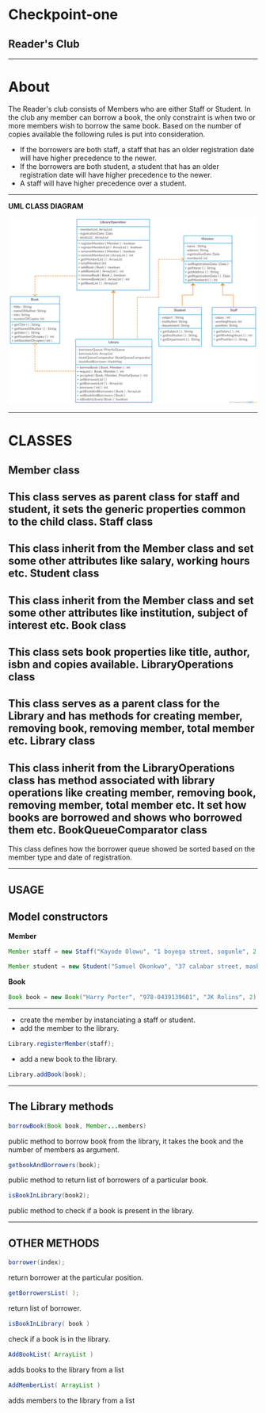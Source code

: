 **Checkpoint-one**
==============

Reader's Club
-------------


----------
**About**
========
The Reader's club consists of Members who are either Staff or Student. In the club any member can borrow a book, the only constraint is when two or more members wish to borrow the same book.
Based on the number of copies available the following rules is put into consideration.

 - If the borrowers are both staff, a staff that has an older registration date will have higher precedence to the newer.
 - If the borrowers are both student, a student that has an older registration date will have higher precedence to the newer.
 - A staff will have higher precedence over a student.


----------
**UML CLASS DIAGRAM**

![Uml class Diagram](https://github.com/andela-gkuti/Checkpoint-one/blob/master/uml.png?raw=true)


----------


**CLASSES**
=====

Member class
------------
This class serves as parent class for staff and student,  it sets the generic properties common to the child class.
Staff class
------------
This class inherit from the Member class and set some other attributes like salary, working hours etc.
Student class
------------
This class inherit from the Member class and set some other attributes like institution, subject of interest etc.
Book class
------------
This class sets book properties like title, author, isbn and copies available.
LibraryOperations class
------------
This class serves as a parent class for the Library and has methods for creating member, removing book, removing member, total member etc.
Library class
------------
This class inherit from the LibraryOperations class has method associated with library operations like creating member, removing book, removing member, total member etc. It set how books are borrowed and shows who borrowed them etc.
BookQueueComparator class
------------
This class defines how the borrower queue showed be sorted based on the member type and date of registration.


----------


**USAGE**
-----

Model constructors
------------------


**Member**

```java
Member staff = new Staff("Kayode Olowu", "1 boyega street, sogunle", 2, 45000, 9, "Accounting");
```
```java
Member student = new Student("Samuel Okonkwo", "37 calabar street, masha", 3, "Laspotech", "History", "Art");
```

**Book**

```java
Book book = new Book("Harry Porter", "978-0439139601", "JK Rolins", 2);
```


----------


 - create the member by instanciating a staff or student.
 - add the member to the library.



```java
Library.registerMember(staff);
```
 - add a new book to the library.

```java
Library.addBook(book);
```

----------

The Library methods
-------------------

```java
borrowBook(Book book, Member...members)
```

public method to borrow book from the library, it takes the book and the number of members as argument.

```java
getbookAndBorrowers(book);
```

public method to return list of borrowers of a particular book.

```java
isBookInLibrary(book2);
```

public method to check if a book is present in the library.


----------

**OTHER METHODS**
--------------------

```java
borrower(index);
```

return borrower at the particular position.

```java
getBorrowersList( );
```

return list of borrower.

```java
isBookInLibrary( book )
```

check if a book is in the library.
```java
AddBookList( ArrayList )
```
adds books to the library from a list

```java
AddMemberList( ArrayList )
```

adds members to the library from a list